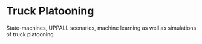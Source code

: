 # Truck Platooning

State-machines, UPPALL scenarios, machine learning as well as simulations of truck platooning
